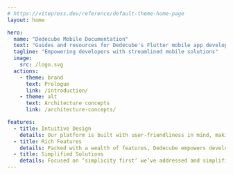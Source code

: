 ```yaml
---
# https://vitepress.dev/reference/default-theme-home-page
layout: home

hero:
  name: "Dedecube Mobile Documentation"
  text: "Guides and resources for Dedecube's Flutter mobile app development."
  tagline: "Empowering developers with streamlined mobile solutions"
  image:
    src: /logo.svg
  actions:
    - theme: brand
      text: Prologue
      link: /introduction/
    - theme: alt
      text: Architecture concepts
      link: /architecture-concepts/

features:
  - title: Intuitive Design
    details: Our platform is built with user-friendliness in mind, making it straightforward for developers to start and progress seamlessly with Dedecube’s mobile development tools.
  - title: Rich Features
    details: Packed with a wealth of features, Dedecube empowers developers to create sophisticated and high-performance mobile applications with ease.
  - title: Simplified Solutions
    details: Focused on ‘simplicity first’ we’ve addressed and simplified the most common challenges in mobile development, enabling you to concentrate on innovation and efficiency.
---
```



